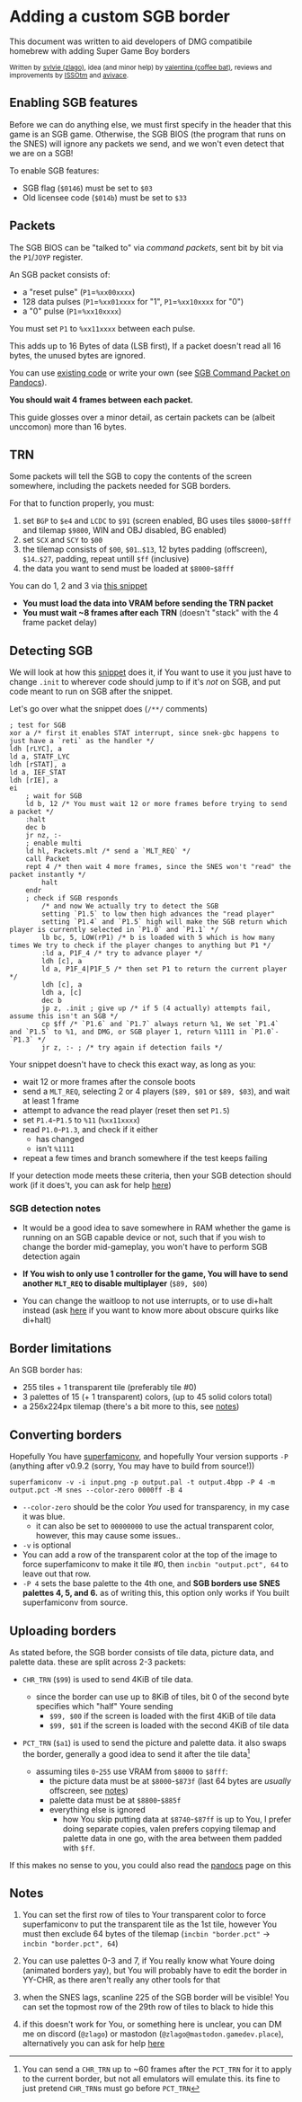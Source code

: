# Adding a custom SGB border

This document was written to aid developers of DMG compatibile homebrew with adding Super Game Boy borders

<small>

Written by [sylvie (zlago)](https://zlago.github.io/me/), idea (and minor help) by [valentina (coffee bat)](https://coffeebat.neocities.org/), reviews and improvements by [ISSOtm](https://eldred.fr) and [avivace](https://github.com/avivace).

</small>

## Enabling SGB features

Before we can do anything else, we must first specify in the header that this game is an SGB game.
Otherwise, the SGB BIOS (the program that runs on the SNES) will ignore any packets we send, and we won't even detect that we are on a SGB!

To enable SGB features:

- SGB flag (`$0146`) must be set to `$03`
- Old licensee code (`$014b`) must be set to `$33`

## Packets

The SGB BIOS can be "talked to" via *command packets*, sent bit by bit via the `P1`/`JOYP` register.

An SGB packet consists of:

- a "reset pulse" (`P1`=`%xx00xxxx`)
- 128 data pulses (`P1`=`%xx01xxxx` for "1", `P1`=`%xx10xxxx` for "0")
- a "0" pulse (`P1`=`%xx10xxxx`)

You must set `P1` to `%xx11xxxx` between each pulse.

This adds up to 16 Bytes of data (LSB first), If a packet doesn't read all 16 bytes, the unused bytes are ignored.

You can use [existing code](https://github.com/zlago/violence-gbc/blob/11cfdb6ee8a35e042fa9712484d814e0961cea7c/src/sub.sm83#L413-L463) or write your own (see [SGB Command Packet on Pandocs](https://gbdev.io/pandocs/SGB_Command_Packet.html)).

**You should wait 4 frames between each packet.**

This guide glosses over a minor detail, as certain packets can be (albeit unccomon) more than 16 bytes.

## TRN

Some packets will tell the SGB to copy the contents of the screen somewhere, including the packets needed for SGB borders. <!-- this could be reworded? -->

For that to function properly, you must:

1. set `BGP` to `$e4` and `LCDC` to `$91` (screen enabled, BG uses tiles `$8000`-`$8fff` and tilemap `$9800`, WIN and OBJ disabled, BG enabled)
2. set `SCX` and `SCY` to `$00`
3. the tilemap consists of `$00`, `$01`..`$13`, 12 bytes padding (offscreen), `$14`..`$27`, padding, repeat untill `$ff` (inclusive)
4. the data you want to send must be loaded at `$8000`-`$8fff`

You can do 1, 2 and 3 via [this snippet](https://github.com/zlago/snek-gbc/blob/baef0369f57d2b0d58316cb1c28c6cc22475a6c9/code/init.sm83#L208-L230)

- **You must load the data into VRAM before sending the TRN packet**
- **You must wait ~8 frames after each TRN** (doesn't "stack" with the 4 frame packet delay)

## Detecting SGB

We will look at how this [snippet](https://github.com/zlago/snek-gbc/blob/baef0369f57d2b0d58316cb1c28c6cc22475a6c9/code/init.sm83#L167-L196) does it, if You want to use it you just have to change `.init` to wherever code should jump to if it's _not_ on SGB, and put code meant to run on SGB after the snippet.

Let's go over what the snippet does (`/**/` comments) <!-- also possibly awkwardly worded? -->

```sm83asm
; test for SGB
xor a /* first it enables STAT interrupt, since snek-gbc happens to just have a `reti` as the handler */
ldh [rLYC], a
ld a, STATF_LYC
ldh [rSTAT], a
ld a, IEF_STAT
ldh [rIE], a
ei
	; wait for SGB
	ld b, 12 /* You must wait 12 or more frames before trying to send a packet */
	:halt
	dec b
	jr nz, :-
	; enable multi
	ld hl, Packets.mlt /* send a `MLT_REQ` */
	call Packet
	rept 4 /* then wait 4 more frames, since the SNES won't "read" the packet instantly */
		halt
	endr
	; check if SGB responds
		/* and now We actually try to detect the SGB
		setting `P1.5` to low then high advances the "read player"
		setting `P1.4` and `P1.5` high will make the SGB return which player is currently selected in `P1.0` and `P1.1` */
		lb bc, 5, LOW(rP1) /* b is loaded with 5 which is how many times We try to check if the player changes to anything but P1 */
		:ld a, P1F_4 /* try to advance player */
		ldh [c], a
		ld a, P1F_4|P1F_5 /* then set P1 to return the current player */
		ldh [c], a
		ldh a, [c]
		dec b
		jp z, .init ; give up /* if 5 (4 actually) attempts fail, assume this isn't an SGB */
		cp $ff /* `P1.6` and `P1.7` always return %1, We set `P1.4` and `P1.5` to %1, and DMG, or SGB player 1, return %1111 in `P1.0`-`P1.3` */
		jr z, :- ; /* try again if detection fails */
```

Your snippet doesn't have to check this exact way, as long as you:

- wait 12 or more frames after the console boots
- send a `MLT_REQ`, selecting 2 or 4 players (`$89, $01` or `$89, $03`), and wait at least 1 frame
- attempt to advance the read player (reset then set `P1.5`)
- set `P1.4`-`P1.5` to `%11` (`%xx11xxxx`)
- read `P1.0`-`P1.3`, and check if it either
	* has changed
	* isn't `%1111`
- repeat a few times and branch somewhere if the test keeps failing

If your detection mode meets these criteria, then your SGB detection should work (if it does't, you can ask for help [here](https://gbdev.io/chat.html))

### SGB detection notes

- It would be a good idea to save somewhere in RAM whether the game is running on an SGB capable device or not, such that if you wish to change the border mid-gameplay, you won't have to perform SGB detection again

- **If You wish to only use 1 controller for the game, You will have to send another `MLT_REQ` to disable multiplayer** (`$89, $00`)

- You can change the waitloop to not use interrupts, or to use di+halt instead (ask [here](https://gbdev.io/chat.html) if you want to know more about obscure quirks like di+halt)

## Border limitations

An SGB border has:

- 255 tiles + 1 transparent tile (preferably tile #0)
- 3 palettes of 15 (+ 1 transparent) colors, (up to 45 solid colors total)
- a 256x224px tilemap (there's a bit more to this, see [notes](#notes))

## Converting borders

Hopefully You have [superfamiconv](https://github.com/Optiroc/SuperFamiconv), and hopefully Your version supports `-P` (anything after v0.9.2 (sorry, You may have to build from source!))

```
superfamiconv -v -i input.png -p output.pal -t output.4bpp -P 4 -m output.pct -M snes --color-zero 0000ff -B 4
```

- `--color-zero` should be the color _You_ used for transparency, in my case it was blue.
	* it can also be set to `00000000` to use the actual transparent color, however, this may cause some issues..
- `-v` is optional
- You can add a row of the transparent color at the top of the image to force superfamiconv to make it tile #0, then `incbin "output.pct", 64` to leave out that row.
- `-P 4` sets the base palette to the 4th one, and **SGB borders use SNES palettes 4, 5, and 6.** as of writing this, this option only works if You built superfamiconv from source.

## Uploading borders

As stated before, the SGB border consists of tile data, picture data, and palette data. these are split across 2-3 packets:

- `CHR_TRN` (`$99`) is used to send 4KiB of tile data.

	* since the border can use up to 8KiB of tiles, bit 0 of the second byte specifies which "half" Youre sending
		- `$99, $00` if the screen is loaded with the first 4KiB of tile data
		- `$99, $01` if the screen is loaded with the second 4KiB of tile data

- `PCT_TRN` (`$a1`) is used to send the picture and palette data. it also swaps the border, generally a good idea to send it after the tile data[^1]

	* assuming tiles `0`-`255` use VRAM from `$8000` to `$8fff`:
		- the picture data must be at `$8000`-`$873f` (last 64 bytes are _usually_ offscreen, see [notes](#notes))
		- palette data must be at `$8800`-`$885f`
		- everything else is ignored
			* how You skip putting data at `$8740`-`$87ff` is up to You, I prefer doing separate copies, valen prefers copying tilemap and palette data in one go, with the area between them padded with `$ff`.

If this makes no sense to you, you could also read the [pandocs](https://gbdev.io/pandocs/SGB_Command_Border.html) page on this

[^1]: You can send a `CHR_TRN` up to \~60 frames after the `PCT_TRN` for it to apply to the current border, but not all emulators will emulate this. its fine to just pretend `CHR_TRN`s must go before `PCT_TRN`

## Notes

1. You can set the first row of tiles to Your transparent color to force superfamiconv to put the transparent tile as the 1st tile, however You must then exclude 64 bytes of the tilemap (`incbin "border.pct"` -> `incbin "border.pct", 64`)

2. You can use palettes 0-3 and 7, if You really know what Youre doing (animated borders yay), but You will probably have to edit the border in YY-CHR, as there aren't really any other tools for that

3. when the SNES lags, scanline 225 of the SGB border will be visible! You can set the topmost row of the 29th row of tiles to black to hide this

4. if this doesn't work for You, or something here is unclear, you can DM me on discord (`@zlago`) or mastodon (`@zlago@mastodon.gamedev.place`), alternatively you can ask for help [here](https://gbdev.io/chat.html)
